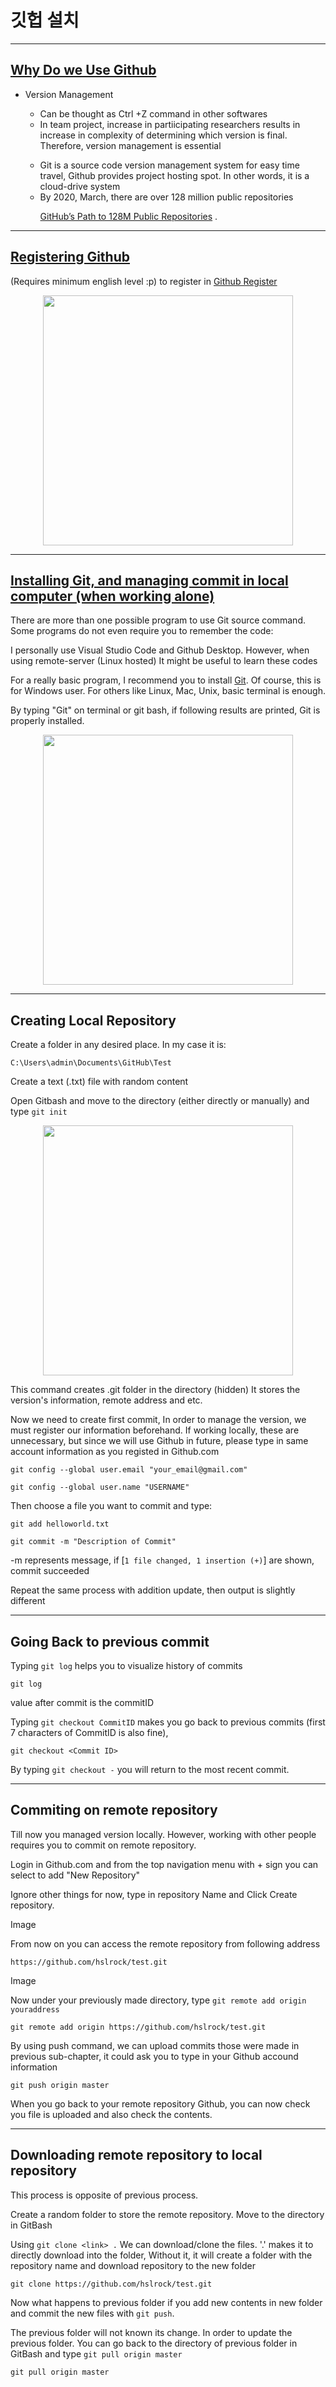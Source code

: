 # 깃헙 설치


- - -
## <u><b>Why Do we Use Github  </b></u>


<ul>
<li>Version Management</li>

<ul>
<li>Can be thought as Ctrl +Z command in other softwares
<li>In team project, increase in partiicipating researchers results in increase in complexity of determining which version is final. Therefore, version management is essential
</li></ul>

<ul>
<li> Git is a source code version management system for easy time travel, Github provides project hosting spot. In other words, it is a cloud-drive system
<li> By 2020, March, there are over 128 million public repositories </P>

[GitHub’s Path to 128M Public Repositories](https://towardsdatascience.com/githubs-path-to-128m-public-repositories-f6f656ab56b1#:~:text=There%20are%20over%20128%20million%20public%20repositories%20on%20GitHub "GitHub’s Path to 128M Public Repositories
With hard numbers") .
</ul
>
</ul>


- - - 

## <u><b>Registering Github </b></u>

(Requires minimum english level :p) to register in  [Github Register](https://github.com/join?ref_cta=Sign+up&ref_loc=header+logged+out&ref_page=%2F&source=header-home)
<p align="center">
<img align="center" height=400 src="img/chapter0/GITHUB.png">
</p>


- - -


## <u><b> Installing Git, and managing commit in local computer (when working alone) </b></u>

There are more than one possible program to use Git source command. Some programs do not even require you to remember the code:

I personally use Visual Studio Code and Github Desktop. However, when using remote-server (Linux hosted) It might be useful to learn these codes

For a really basic program, I recommend you to install [Git](https://git-scm.com/downloads). Of course, this is for Windows user. For others like Linux, Mac, Unix, basic terminal is enough.


By typing "Git" on terminal or git bash, if following results are printed, Git is properly installed.

<p align="center">
<img align="center" height=400 src="img/chapter0/GITBASH.png">
</p>

- - -

## Creating Local Repository    

 Create a folder in any desired place. In my case it is:

    C:\Users\admin\Documents\GitHub\Test   
 
 Create a text (.txt) file with random content


 Open Gitbash and move to the directory (either directly or manually)
 and type  `git init`
<p align="center">
<img align="center" height=400 src="img/chapter0/Git_Init.png">
</p>

This command creates .git folder in the directory (hidden) It stores the version's information, remote address and etc.

Now we need to create first commit, In order to manage the version, we must register our information beforehand. If working locally, these are unnecessary, but since we will use Github in future, please type in same account information as you registed in Github.com 

    git config --global user.email "your_email@gmail.com"

    git config --global user.name "USERNAME"


Then choose a file you want to commit and type:

    git add helloworld.txt

    git commit -m "Description of Commit"

-m represents message, if  [`1 file changed, 1 insertion (+)`] are shown, commit succeeded

Repeat the same process with addition update, then output is slightly different

- - -
## Going Back to previous commit

Typing `git log` helps you to visualize history of commits

    git log

value after commit is the commitID



Typing `git checkout CommitID` makes you go back to previous commits (first 7 characters of CommitID is also fine), 
    
    git checkout <Commit ID>

By typing `git checkout -` you will return to the most recent commit.


- - -

## Commiting on remote repository

Till now you managed version locally. However, working with other people requires you to commit on remote repository.


Login in Github.com and from the top navigation menu with + sign you can select to add "New Repository" 

Ignore other things for now, type in repository Name and Click Create repository.

Image


From now on you can access the remote repository from following address

    https://github.com/hslrock/test.git

Image

Now under your previously made directory, type `git remote add origin youraddress`

    git remote add origin https://github.com/hslrock/test.git


By using push command, we can upload commits those were made in previous sub-chapter, it could ask you to type in your Github accound information

    git push origin master

When you go back to your remote repository Github, you can now check you file is uploaded and also check the contents.

- - -

## Downloading remote repository to local repository

This process is opposite of previous process.

Create a random folder to store the remote repository. Move to the directory in GitBash

Using `git clone <link> .` We can download/clone the files. '.' makes it to directly download into the folder, Without it, it will create a folder with the repository name and download repository to the new folder

    git clone https://github.com/hslrock/test.git

Now what happens to previous folder if you add new contents in new folder and commit the new files with `git push`.

The previous folder will not known its change. In order to update the previous folder. You can go back to the directory of previous folder in GitBash and type `git pull origin master`

    git pull origin master
